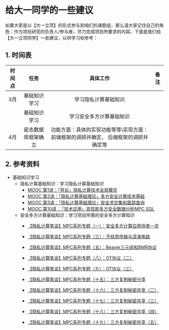 # 给大一同学的一些建议

如果大家是以【大一立项】的形式参与到咱们的课题组，那么请大家记住自己的角色：作为项目研究的负责人/参与者，尽力完成项目所要求的内容。下面是我们给【大一立项同学】一些建议，以供学习和参考：

## 1. 时间表

|      时间点       |     任务        |     具体工作                     | 备注   |
|      :--:        |     :--:       |        :--:                     |  :--:  |
|        3月       |    基础知识学习  |   学习隐私计算基础知识              |        |
|                  |    基础知识学习  |   学习安全多方计算基础知识   |        |
|        4月       |       密态数据库框架确立     |            功能方面：具体的实现功能等等\\实现方面：前端框架的调研并确定， 后端框架的调研并确定等          |        |

## 2. 参考资料

+ 基础知识学习
  + 隐私计算基础知识：学习隐私计算基础知识
    + [MOOC 第1讲：「导论」隐私计算技术全局概览](https://www.bilibili.com/video/BV1d14y1J72B/?spm_id_from=333.999.0.0&vd_source=45400e58cd0ed58d7605745553c0f81e)
    + [MOOC 第2讲：「隐私计算基础理论」多方安全计算技术基础](https://www.bilibili.com/video/BV1BG411M7qS/?spm_id_from=333.788&vd_source=e7621c4c2addfc5cf23ee5974a5d337a)
    + [MOOC 第3讲：「隐私计算基础理论」安全求交集和匿踪查询](https://www.bilibili.com/video/BV1oW4y1H7rL/?spm_id_from=333.788&vd_source=e7621c4c2addfc5cf23ee5974a5d337a)
    + [MOOC 第10讲 ：「技术应用」高性能多方安全数据分析MPC SQL](https://www.bilibili.com/video/BV1WR4y1C7bA/?spm_id_from=333.788&vd_source=e7621c4c2addfc5cf23ee5974a5d337a)
  + 安全多方计算基础知识：学习项目所需的安全多方计算知识
    + [【隐私计算笔谈】MPC系列专题（一）：安全多方计算应用场景一览](https://blog.csdn.net/Matrix_element/article/details/117355498)

    + [【隐私计算笔谈】MPC系列专题（三）：不经意传输与混淆电路](https://blog.csdn.net/Matrix_element/article/details/117481369)

    + [【隐私计算笔谈】MPC系列专题（五）：Beaver三元组和BMR协议](https://blog.csdn.net/Matrix_element/article/details/117788407)

    + [【隐私计算笔谈】MPC系列专题（八）：OT协议（二）](https://blog.csdn.net/Matrix_element/article/details/118120744)

    + [【隐私计算笔谈】MPC系列专题（九）：OT协议（三）](https://blog.csdn.net/Matrix_element/article/details/118121020)

    + [【隐私计算笔谈】MPC系列专题（十五）：三方复制秘密分享](https://blog.csdn.net/Matrix_element/article/details/119190983)

    + [【隐私计算笔谈】MPC系列专题（十六）：三方复制秘密共享（二）](https://blog.csdn.net/Matrix_element/article/details/119332270)

    + [【隐私计算笔谈】MPC系列专题（十七）：三方复制秘密共享（三）](https://blog.csdn.net/Matrix_element/article/details/119331429)

    + [【隐私计算笔谈】MPC系列专题（十八）：三方复制秘密共享（四）](https://blog.csdn.net/Matrix_element/article/details/119613604)

    + [【隐私计算笔谈】MPC系列专题（十九）：三方复制秘密共享（五）](https://blog.csdn.net/Matrix_element/article/details/119909871)
